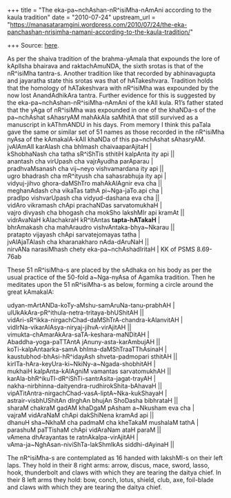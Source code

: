 +++
title = "The eka-pa~nchAshan-nR^isiMha-nAmAni according to the kaula tradition"
date = "2010-07-24"
upstream_url = "https://manasataramgini.wordpress.com/2010/07/24/the-eka-panchashan-nrisimha-namani-according-to-the-kaula-tradition/"

+++
Source: [here](https://manasataramgini.wordpress.com/2010/07/24/the-eka-panchashan-nrisimha-namani-according-to-the-kaula-tradition/).

As per the shaiva tradition of the brahma-yAmala that expounds the lore of kAplIsha bhairava and raktachAmuNDA, the sixth srotas is that of the nR^isiMha tantra-s. Another tradition like that recorded by abhinavagupta and jayaratha state this srotas was that of hATakeshvara. Tradition holds that the homology of hATakeshvara with nR^isiMha was expounded by the now lost AnandAdhikAra tantra. Further evidence for this is suggested by the eka-pa\~nchAshan-nR^isiMha-nAmAni of the kAlI kula. R1’s father stated that the yAga of nR^isiMha was expounded in one of the khaNDa-s of the pa\~nchAshat sAhasryAM mahAkAla saMhitA that still survived as a manuscript in kAThmANDU in his days. From memory I think this paTala gave the same or similar set of 51 names as those recorded in the nR^isiMha nyAsa of the kAmakalA-kAlI khaNDa of this pa\~nchAshat sAhasryAM.  
jvAlAmAlI karAlash cha bhImash chaivaaparAjitaH \|  
kShobhaNash cha tatha sR^iShTis sthitiH kalpAnta ity api \|\|  
anantash cha virUpash cha vajrAyudha parAparau \|  
pradhvaMsanash cha vij\~neyo vishvamardana ity api \|\|  
ugro bhadrash cha mR^ityush cha sahasrabhuja ity api \|  
vidyuj-jihvo ghora-daMShTro mahAkAlAgnir eva cha \|\|  
meghanAdash cha vikaTas tathA pi\~Nga-jaTo.api cha \|  
pradIpo vishvarUpash cha vidyud-dashana eva cha \|\|  
vidAro vikramash chApi prachaNDas sarvatomukhaH \|  
vajro divyash cha bhogash cha mokSho lakshMIr api kramAt \|\|  
vidrAvaNaH kAlachakraH kR^itAntas **tapta-hATakaH** \|  
bhrAmakash cha mahAraudro vishvAntaka-bhya\~Nkarau \|\|  
pratapto vijayash chApi sarvatejomayas tatha \|  
jvAlAjaTAlash cha kharanakharo nAda-dAruNaH \|\|  
nirvANa narasiMhash chety eka-pa\~nchAshadIritaH \| KK of PSMS 8.69-76ab

These 51 nR^isiMha-s are placed by the sAdhaka on his body as per the usual practice of the 50-fold a\~Nga-nyAsa of Agamika tradition. Then he meditates upon the 51 nR^isiMha-s as below, forming a circle around the great kAmakalA:

udyan-mArtANDa-koTy-aMshu-samAruNa-tanu-prabhAH \|  
ulUkAkAra-pR^ithula-netra-tritaya-bhUShitAH \|\|  
vidAri-sR^ikka-nirgachChad-daMShTrA-chandra-kAlanvitAH \|  
vidIrNa-vikarAlAsya-niryaj-jihvA-virAjitAH \|\|  
vimukta-chAmarAkAra-saTA-keshara-maNDitAH \|  
Abaddha-yoga-paTTAntA jAnuny-asta-karAmbujAH \|\|  
koTi-kalpAntaarka-samA bhIma-daMShTraaTThAsinaH \|  
kaustubhod-bhAsi-hR^idayAsh shveta-padmopari sthitAH \|\|  
kirITa-hAra-keyUra-ki\~NkiNy-a\~Ngada-shobhitAH \|  
mukhaiH kalpAnta-kAlAgniM vamantas sarvatomukhAH \|\|  
karAla-bhR^ikuTI-dR^iShTi-santrAsita-jagat-trayAH \|  
nakha-nirbhinna-daityendra-rudhirokShita-bAhavaH \|\|  
vipATitAntra-nirgachChad-vasA-liptA\~Nka-kukShayaH \|  
astrair-visbhUShitAn dIrghAn bhujAn ShoDasha bibhrataH \|\|  
sharaM chakraM gadAM khaDgaM pAsham a\~Nkusham eva cha \|  
vajraM vidAraNaM chApi dakShiNena kramAd api \|\|  
dhanuH sha\~NkhaM cha padmaM cha kheTakaM mushalaM tathA \|  
parashuM paTTishaM chApi vidAraNam ataH paraM \|\|  
vAmena dhArayantas te ratnAkalpa-virAjitAH \|  
vAma-ja\~NghAsan-niviShTa-lakShmIkAs siddhi-dAyinaH \|\|

The nR^isiMha-s are contemplated as 16 handed with lakshMI-s on their left laps. They hold in their 8 right arms: arrow, discus, mace, sword, lasso, hook, thunderbolt and claws with which they are tearing the daitya chief. In their 8 left arms they hold: bow, conch, lotus, shield, club, axe, foil-blade and claws with which they are tearing the daitya chief.

